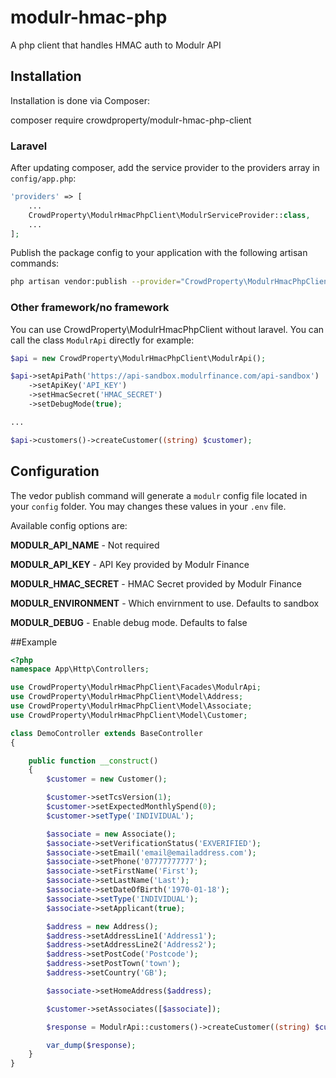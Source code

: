 # modulr-hmac-php
A php client that handles HMAC auth to Modulr API

## Installation

Installation is done via Composer:

composer require crowdproperty/modulr-hmac-php-client

### Laravel

After updating composer, add the service provider to the providers array in `config/app.php`:

```php
'providers' => [
    ...
    CrowdProperty\ModulrHmacPhpClient\ModulrServiceProvider::class,
    ...
];
```



Publish the package config to your application with the following artisan commands:

```sh
php artisan vendor:publish --provider="CrowdProperty\ModulrHmacPhpClient\ModulrServiceProvider" 
```

### Other framework/no framework

You can use CrowdProperty\ModulrHmacPhpClient without laravel.  You can call the class `ModulrApi` directly for example:

```php
$api = new CrowdProperty\ModulrHmacPhpClient\ModulrApi();

$api->setApiPath('https://api-sandbox.modulrfinance.com/api-sandbox')
    ->setApiKey('API_KEY')
    ->setHmacSecret('HMAC_SECRET')
    ->setDebugMode(true);

...

$api->customers()->createCustomer((string) $customer);

```

## Configuration

The vedor publish command will generate a `modulr` config file located in your `config` folder.  You may changes these values in your `.env` file.

Available config options are:

**MODULR_API_NAME** - Not required 

**MODULR_API_KEY** - API Key provided by Modulr Finance

**MODULR_HMAC_SECRET** - HMAC Secret provided by Modulr Finance

**MODULR_ENVIRONMENT** - Which envirnment to use.  Defaults to sandbox

**MODULR_DEBUG** - Enable debug mode.  Defaults to false

##Example

```php
<?php
namespace App\Http\Controllers;

use CrowdProperty\ModulrHmacPhpClient\Facades\ModulrApi;
use CrowdProperty\ModulrHmacPhpClient\Model\Address;
use CrowdProperty\ModulrHmacPhpClient\Model\Associate;
use CrowdProperty\ModulrHmacPhpClient\Model\Customer;

class DemoController extends BaseController
{

    public function __construct()
    {
        $customer = new Customer();

        $customer->setTcsVersion(1);
        $customer->setExpectedMonthlySpend(0);
        $customer->setType('INDIVIDUAL');

        $associate = new Associate();
        $associate->setVerificationStatus('EXVERIFIED');
        $associate->setEmail('email@emailaddress.com');
        $associate->setPhone('07777777777');
        $associate->setFirstName('First');
        $associate->setLastName('Last');
        $associate->setDateOfBirth('1970-01-18');
        $associate->setType('INDIVIDUAL');
        $associate->setApplicant(true);

        $address = new Address();
        $address->setAddressLine1('Address1');
        $address->setAddressLine2('Address2');
        $address->setPostCode('Postcode');
        $address->setPostTown('town');
        $address->setCountry('GB');

        $associate->setHomeAddress($address);

        $customer->setAssociates([$associate]);

        $response = ModulrApi::customers()->createCustomer((string) $customer);

        var_dump($response);
    }
}
```
